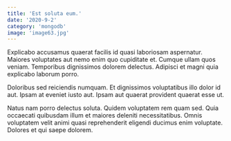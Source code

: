 ```yaml
---
title: 'Est soluta eum.'
date: '2020-9-2'
category: 'mongodb'
image: 'image63.jpg'
---
```


Explicabo accusamus quaerat facilis id quasi laboriosam aspernatur. Maiores voluptates aut nemo enim quo cupiditate et. Cumque ullam quos veniam. Temporibus dignissimos dolorem delectus. Adipisci et magni quia explicabo laborum porro.
 Doloribus sed reiciendis numquam. Et dignissimos voluptatibus illo dolor id aut. Ipsam at eveniet iusto aut. Ipsam aut quaerat provident quaerat esse ut.
 Natus nam porro delectus soluta. Quidem voluptatem rem quam sed. Quia occaecati quibusdam illum et maiores deleniti necessitatibus. Omnis voluptatem velit animi quasi reprehenderit eligendi ducimus enim voluptate. Dolores et qui saepe dolorem.

